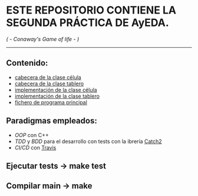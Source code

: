 # ESTE REPOSITORIO CONTIENE LA SEGUNDA PRÁCTICA DE AyEDA.
*( - Conaway's Game of life - )*
***

## Contenido:

- [cabecera de la clase célula](./include/cell_t.hpp)
- [cabecera de la clase tablero](./include/board_t.hpp)
- [implementación de la clase célula](./src/cell_t.cpp)
- [implementación de la clase tablero](./src/board_t.cpp)
- [fichero de programa principal](./src/game_of_life.cpp)

## Paradigmas empleados:

- *OOP* con C++
- *TDD* y *BDD* para el desarrollo con tests con la ibrería [Catch2](https://github.com/catchorg/Catch2)
- *CI/CD* con [Travis](https://docs.travis-ci.com/)

## Ejecutar tests -> make test
## Compilar main -> make

